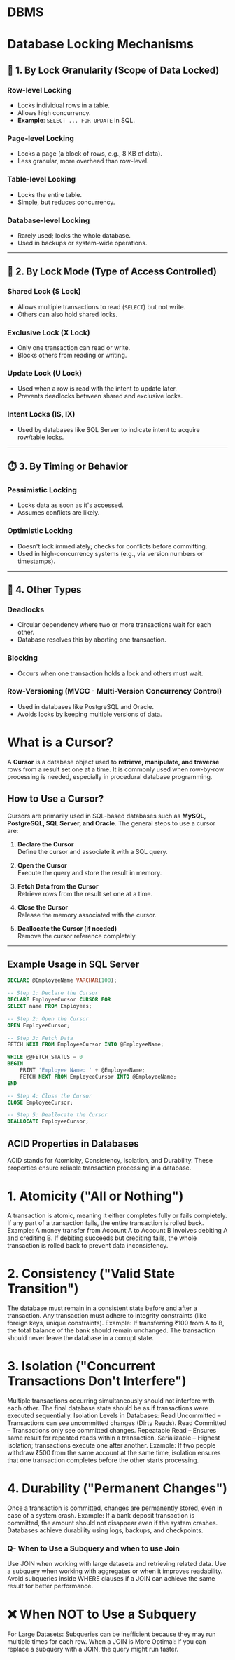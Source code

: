 # DBMS


# Database Locking Mechanisms

## 🔐 1. By Lock Granularity (Scope of Data Locked)

### Row-level Locking
- Locks individual rows in a table.
- Allows high concurrency.
- **Example**: `SELECT ... FOR UPDATE` in SQL.

### Page-level Locking
- Locks a page (a block of rows, e.g., 8 KB of data).
- Less granular, more overhead than row-level.

### Table-level Locking
- Locks the entire table.
- Simple, but reduces concurrency.

### Database-level Locking
- Rarely used; locks the whole database.
- Used in backups or system-wide operations.

---

## 🔄 2. By Lock Mode (Type of Access Controlled)

### Shared Lock (S Lock)
- Allows multiple transactions to read (`SELECT`) but not write.
- Others can also hold shared locks.

### Exclusive Lock (X Lock)
- Only one transaction can read or write.
- Blocks others from reading or writing.

### Update Lock (U Lock)
- Used when a row is read with the intent to update later.
- Prevents deadlocks between shared and exclusive locks.

### Intent Locks (IS, IX)
- Used by databases like SQL Server to indicate intent to acquire row/table locks.

---

## ⏱️ 3. By Timing or Behavior

### Pessimistic Locking
- Locks data as soon as it's accessed.
- Assumes conflicts are likely.

### Optimistic Locking
- Doesn't lock immediately; checks for conflicts before committing.
- Used in high-concurrency systems (e.g., via version numbers or timestamps).

---

## 🧠 4. Other Types

### Deadlocks
- Circular dependency where two or more transactions wait for each other.
- Database resolves this by aborting one transaction.

### Blocking
- Occurs when one transaction holds a lock and others must wait.

### Row-Versioning (MVCC - Multi-Version Concurrency Control)
- Used in databases like PostgreSQL and Oracle.
- Avoids locks by keeping multiple versions of data.




















# What is a Cursor?  

A **Cursor** is a database object used to **retrieve, manipulate, and traverse** rows from a result set one at a time. It is commonly used when row-by-row processing is needed, especially in procedural database programming.  

## How to Use a Cursor?  

Cursors are primarily used in SQL-based databases such as **MySQL, PostgreSQL, SQL Server, and Oracle**. The general steps to use a cursor are:  

1. **Declare the Cursor**  
   Define the cursor and associate it with a SQL query.  

2. **Open the Cursor**  
   Execute the query and store the result in memory.  

3. **Fetch Data from the Cursor**  
   Retrieve rows from the result set one at a time.  

4. **Close the Cursor**  
   Release the memory associated with the cursor.  

5. **Deallocate the Cursor (if needed)**  
   Remove the cursor reference completely.  

---

## Example Usage in SQL Server  

```sql
DECLARE @EmployeeName VARCHAR(100);

-- Step 1: Declare the Cursor
DECLARE EmployeeCursor CURSOR FOR  
SELECT name FROM Employees;

-- Step 2: Open the Cursor
OPEN EmployeeCursor;

-- Step 3: Fetch Data
FETCH NEXT FROM EmployeeCursor INTO @EmployeeName;

WHILE @@FETCH_STATUS = 0  
BEGIN  
    PRINT 'Employee Name: ' + @EmployeeName;  
    FETCH NEXT FROM EmployeeCursor INTO @EmployeeName;  
END  

-- Step 4: Close the Cursor
CLOSE EmployeeCursor;  

-- Step 5: Deallocate the Cursor
DEALLOCATE EmployeeCursor;

```
## ACID Properties in Databases
ACID stands for Atomicity, Consistency, Isolation, and Durability. These properties ensure reliable transaction processing in a database.

# 1. Atomicity ("All or Nothing")
A transaction is atomic, meaning it either completes fully or fails completely.
If any part of a transaction fails, the entire transaction is rolled back.
Example:
A money transfer from Account A to Account B involves debiting A and crediting B.
If debiting succeeds but crediting fails, the whole transaction is rolled back to prevent data inconsistency.
# 2. Consistency ("Valid State Transition")
The database must remain in a consistent state before and after a transaction.
Any transaction must adhere to integrity constraints (like foreign keys, unique constraints).
Example:
If transferring ₹100 from A to B, the total balance of the bank should remain unchanged.
The transaction should never leave the database in a corrupt state.
# 3. Isolation ("Concurrent Transactions Don't Interfere")
Multiple transactions occurring simultaneously should not interfere with each other.
The final database state should be as if transactions were executed sequentially.
Isolation Levels in Databases:
Read Uncommitted – Transactions can see uncommitted changes (Dirty Reads).
Read Committed – Transactions only see committed changes.
Repeatable Read – Ensures same result for repeated reads within a transaction.
Serializable – Highest isolation; transactions execute one after another.
Example:
If two people withdraw ₹500 from the same account at the same time, isolation ensures that one transaction completes before the other starts processing.
# 4. Durability ("Permanent Changes")
Once a transaction is committed, changes are permanently stored, even in case of a system crash.
Example:
If a bank deposit transaction is committed, the amount should not disappear even if the system crashes.
Databases achieve durability using logs, backups, and checkpoints.

### Q- When to Use a Subquery and when to use Join
Use JOIN when working with large datasets and retrieving related data.
Use a subquery when working with aggregates or when it improves readability.
Avoid subqueries inside WHERE clauses if a JOIN can achieve the same result for better performance.

# ❌ When NOT to Use a Subquery
For Large Datasets: Subqueries can be inefficient because they may run multiple times for each row.
When a JOIN is More Optimal: If you can replace a subquery with a JOIN, the query might run faster.

